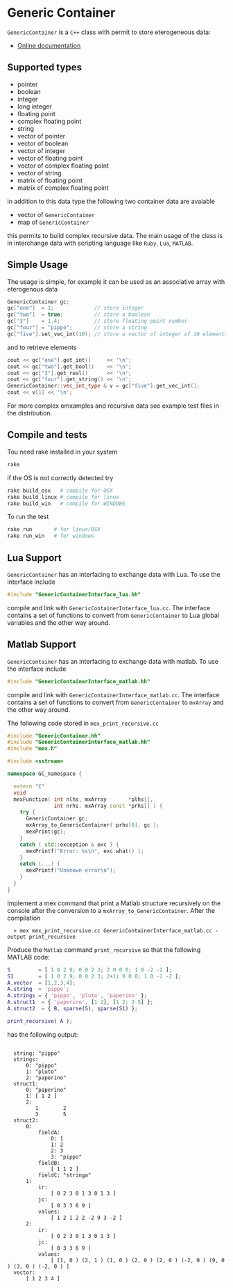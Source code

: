 # Generic Container

`GenericContainer` is a `C++` class with permit to store eterogeneous
data:


- [Online documentation](http://ebertolazzi.github.io/GenericContainer)

## Supported types

- pointer
- boolean
- integer
- long integer
- floating point
- complex floating point
- string
- vector of pointer
- vector of boolean
- vector of integer
- vector of floating point
- vector of complex floating point
- vector of string
- matrix of floating point
- matrix of complex floating point

in addition to this data type the following two container data are avaiable

-  vector of `GenericContainer`
-  map of `GenericContainer`

this permits to build complex recursive data. The main usage of the
class is in interchange data with scripting language like `Ruby`,
`Lua`, `MATLAB`.

## Simple Usage

The usage is simple, for example it can be used as an associative array
with eterogenous data

```cpp
GenericContainer gc;
gc["one"]  = 1;             // store integer
gc["two"]  = true;          // store a boolean
gc["3"]    = 1.4;           // store floating point number
gc["four"] = "pippo";       // store a string
gc["five"].set_vec_int(10); // store a vector of integer of 10 elements
```

and to retrieve elements

``` cpp
cout << gc["one"].get_int()     << '\n';
cout << gc["two"].get_bool()    << '\n';
cout << gc["3"].get_real()      << '\n';
cout << gc["four"].get_string() << '\n';
GenericContainer::vec_int_type & v = gc["five"].get_vec_int();
cout << v[1] << '\n';
```

For more complex emxamples and recursive data see example test files in
the distribution.

## Compile and tests

Tou need rake installed in your system

```sh
rake
```

if the OS is not correctly detected try

```sh
rake build_osx   # compile for OSX
rake build_linux # compile for linux
rake build_win   # compile for WINDOWS
```

To run the test

```sh
rake run       # for linux/OSX
rake run_win   # for windows
```

## Lua Support

`GenericContainer` has an interfacing to exchange data with Lua.
To use the interface include

```cpp
#include "GenericContainerInterface_lua.hh"
```

compile and link with `GenericContainerInterface_lua.cc`.
The interface contains a set of functions to convert from `GenericContainer`
to Lua global variables and the other way around.

## Matlab Support

`GenericContainer` has an interfacing to exchange data with matlab.
To use the interface include

```cpp
#include "GenericContainerInterface_matlab.hh"
```

compile and link with `GenericContainerInterface_matlab.cc`.
The interface contains a set of functions to convert from `GenericContainer`
to `mxArray` and the other way around.

The following code stored in `mex_print_recursive.cc`

```cpp
#include "GenericContainer.hh"
#include "GenericContainerInterface_matlab.hh"
#include "mex.h"

#include <sstream>

namespace GC_namespace {

  extern "C"
  void
  mexFunction( int nlhs, mxArray       *plhs[],
               int nrhs, mxArray const *prhs[] ) {
    try {
      GenericContainer gc;
      mxArray_to_GenericContainer( prhs[0], gc );
      mexPrint(gc);
    }
    catch ( std::exception & exc ) {
      mexPrintf("Error: %s\n", exc.what() );
    }
    catch (...) {
      mexPrintf("Unknown error\n");
    }
  }
}
```

Implement a mex command that print a Matlab structure
recursively on the console after the conversion to a
`mxArray_to_GenericContainer`.
After the compilation

```text
  > mex mex_print_recursive.cc GenericContainerInterface_matlab.cc -output print_recursive
```

Produce the `Matlab` command `print_recursive`
so that the following MATLAB code:

```matlab
S         = [ 1 0 2 9; 0 0 2 3; 2 0 0 0; 1 0 -2 -2 ];
S1        = [ 1 0 2 9; 0 0 2 3; 2+1i 0 0 0; 1 0 -2 -2 ];
A.vector  = [1,2,3,4];
A.string  = 'pippo';
A.strings = { 'pippo', 'pluto', 'paperino' };
A.struct1  = { 'paperino', [1 2], [1 2; 3 5] };
A.struct2  = { B, sparse(S), sparse(S1) };

print_recursive( A );
```

has the following output:

```text

  string: "pippo"
  strings:
      0: "pippo"
      1: "pluto"
      2: "paperino"
  struct1:
      0: "paperino"
      1: [ 1 2 ]
      2:
         1        2
         3        5
  struct2:
      0:
          fieldA:
              0: 1
              1: 2
              2: 3
              3: "pippo"
          fieldB:
              [ 1 1 2 ]
          fieldC: "stringa"
      1:
          ir:
              [ 0 2 3 0 1 3 0 1 3 ]
          jc:
              [ 0 3 3 6 9 ]
          values:
              [ 1 2 1 2 2 -2 9 3 -2 ]
      2:
          ir:
              [ 0 2 3 0 1 3 0 1 3 ]
          jc:
              [ 0 3 3 6 9 ]
          values:
              [ (1, 0 ) (2, 1 ) (1, 0 ) (2, 0 ) (2, 0 ) (-2, 0 ) (9, 0 ) (3, 0 ) (-2, 0 ) ]
  vector:
      [ 1 2 3 4 ]
```

